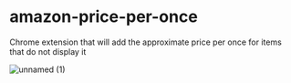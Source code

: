 # amazon-price-per-once
Chrome extension that will add the approximate price per once for items that do not display it 

![unnamed (1)](https://user-images.githubusercontent.com/5605580/140666548-17b7016d-a00e-4a67-91b5-c4bac77bc371.jpg)
